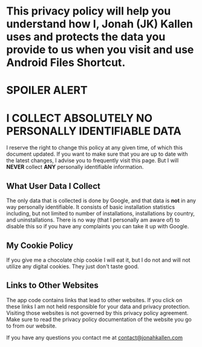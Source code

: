 # This privacy policy will help you understand how I, Jonah (JK) Kallen uses and protects the data you provide to us when you visit and use Android Files Shortcut.

# **SPOILER ALERT**

# **I COLLECT ABSOLUTELY NO PERSONALLY IDENTIFIABLE DATA**

I reserve the right to change this policy at any given time, of which this document updated. If you want to make sure that you are up to date with the latest changes, I advise you to frequently visit this page. But I will **NEVER** collect **ANY** personally identifiable information.

## What User Data I Collect

The only data that is collected is done by Google, and that data is **not** in any way personally identifiable. It consists of basic installation statistics including, but not limited to number of installations, installations by country, and uninstallations. There is no way (that I personally am aware of) to disable this so if you have any complaints you can take it up with Google.


## My Cookie Policy

If you give me a chocolate chip cookie I will eat it, but I do not and will not utilize any digital cookies. They just don't taste good.

## Links to Other Websites

The app code contains links that lead to other websites. If you click on these links I am not held responsible for your data and privacy protection. Visiting those websites is not governed by this privacy policy agreement. Make sure to read the privacy policy documentation of the website you go to from our website.

If you have any questions you contact me at contact@jonahkallen.com
